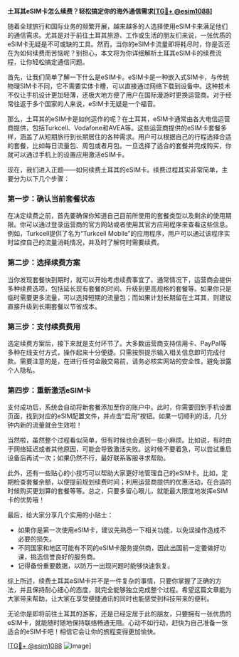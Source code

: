 **土耳其eSIM卡怎么续费？轻松搞定你的海外通信需求[[TG💪+ @esim1088](https://t.me/s/esim1088)]**

随着全球旅行和国际业务的频繁开展，越来越多的人选择使用eSIM卡来满足他们的通信需求。尤其是对于前往土耳其旅游、工作或生活的朋友们来说，一张优质的eSIM卡无疑是不可或缺的工具。然而，当你的eSIM卡流量即将耗尽时，你是否还在为如何续费而苦恼呢？别担心，本文将为你详细解析土耳其eSIM卡的续费流程，让你轻松搞定通信问题。

首先，让我们简单了解一下什么是eSIM卡。eSIM卡是一种嵌入式SIM卡，与传统物理SIM卡不同，它不需要实体卡槽，可以直接通过网络下载到设备中。这种技术不仅让手机设计更加轻薄，还极大地方便了用户在国际漫游时更换运营商。对于经常往返于多个国家的人来说，eSIM卡无疑是一个福音。

那么，土耳其的eSIM卡是如何运作的呢？在土耳其，eSIM卡通常由各大电信运营商提供，包括Turkcell、Vodafone和AVEA等。这些运营商提供的eSIM卡套餐多样，涵盖了从短期旅行到长期居住的各种需求。用户可以根据自己的行程选择合适的套餐，比如每日流量包、周包或者月包。一旦选择了适合的套餐并完成购买，你就可以通过手机上的设置应用激活eSIM卡。

现在，我们进入正题——如何续费土耳其的eSIM卡。续费过程其实非常简单，主要分为以下几个步骤：

### **第一步：确认当前套餐状态**
在决定续费之前，首先要确保你知道自己目前所使用的套餐类型以及剩余的使用期限。你可以通过登录运营商的官方网站或者使用其官方应用程序来查看这些信息。例如，Turkcell提供了名为“Turkcell Mobile”的应用程序，用户可以通过该程序实时监控自己的流量消耗情况，并及时了解何时需要续费。

### **第二步：选择续费方案**
当你发现套餐快到期时，就可以开始考虑续费事宜了。通常情况下，运营商会提供多种续费选项，包括延长现有套餐的时间、升级到更高规格的套餐等。如果你只是临时需要更多流量，可以选择短期的流量包；而如果计划长期留在土耳其，则建议直接升级到长期套餐以节省成本。

### **第三步：支付续费费用**
选定续费方案后，接下来就是支付环节了。大多数运营商支持信用卡、PayPal等多种在线支付方式，操作起来十分便捷。只需按照提示输入相关信息即可完成付款。需要注意的是，在进行任何金融交易前，请务必核实网站的安全性，避免泄露个人隐私。

### **第四步：重新激活eSIM卡**
支付成功后，系统会自动将新套餐添加至你的账户中。此时，你需要回到手机设置页面，找到对应的eSIM配置文件，并点击“启用”按钮。如果一切顺利的话，几分钟内新的流量就会生效啦！

当然啦，虽然整个过程看似简单，但有时候也会遇到一些小麻烦。比如说，有时由于网络延迟或者其他原因，可能会导致激活失败。这时候不要着急，可以尝试重启设备后再试一次；如果仍然不行，最好联系客服寻求帮助。

此外，还有一些贴心的小技巧可以帮助大家更好地管理自己的eSIM卡。比如，定期检查套餐余额，以便提前规划续费时间；利用运营商提供的优惠活动，在合适的时候购买更划算的套餐等等。总之，只要多留心眼儿，就能最大限度地发挥eSIM卡的优势哦！

最后，给大家分享几个实用的小贴士：
- 如果你是第一次使用eSIM卡，建议先熟悉一下相关功能，以免误操作造成不必要的损失。
- 不同国家和地区可能有不同的eSIM卡服务提供商，因此出国前一定要做好功课，挑选信誉良好的服务商。
- 记得备份重要数据，以防万一出现问题时能够快速恢复。

综上所述，续费土耳其eSIM卡并不是一件复杂的事情，只要你掌握了正确的方法，并且保持耐心细心的态度，就完全能够独立完成整个过程。希望这篇文章能为大家带来帮助，让大家在享受便捷通讯的同时也能感受到科技带来的便利。

无论你是即将前往土耳其的游客，还是已经定居于此的朋友，只要拥有一张优质的eSIM卡，就能随时随地保持联络畅通无阻。心动不如行动，赶快为自己准备一张适合的eSIM卡吧！相信它会让你的旅程变得更加愉快。

[[TG💪+ @esim1088](https://t.me/s/esim1088) ![Image](https://i.postimg.cc/4NQfJmqS/Snipaste-2025-05-13-00-14-12.png)]